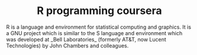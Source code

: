 <h1 align=center>R programming coursera</h1>
R is a language and environment for statistical computing and graphics. It is a GNU project which is similar to the S language and environment which was developed at _Bell Laboratories_ (formerly AT&T, now Lucent Technologies) by John Chambers and colleagues. 
